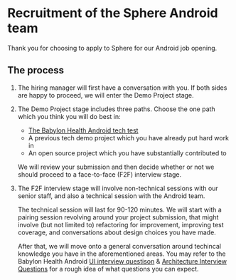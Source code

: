 # Recruitment of the Sphere Android team

Thank you for choosing to apply to Sphere for our Android job opening.

## The process

1. The hiring manager will first have a conversation with you. If both sides are happy to proceed, we will enter the Demo Project stage.

2. The Demo Project stage includes three paths. Choose the one path which you think you will do best in:

   * [The Babylon Health Android tech test](https://github.com/babylonhealth/android-playbook/blob/master/recruitment/code_challenge.md)
   * A previous tech demo project which you have already put hard work in
   * An open source project which you have substantially contributed to

   We will review your submission and then decide whether or not we should proceed to a face-to-face (F2F) interview stage.

3. The F2F interview stage will involve non-technical sessions with our senior staff, and also a technical session with the Android team.

   The technical session will last for 90-120 minutes. We will start with a pairing session revolving around your project submission, that might involve (but not limited to) refactoring for improvement, improving test coverage, and conversations about design choices you have made.
   
   After that, we will move onto a general conversation around techincal knowledge you have in the aforementioned areas. You may refer to the Babylon Health Android [UI interview questison](https://github.com/babylonhealth/android-playbook/blob/master/recruitment/design_questions.md) & [Architecture Interview Questions](https://github.com/babylonhealth/android-playbook/blob/master/recruitment/architecture_questions.md) for a rough idea of what questions you can expect.
